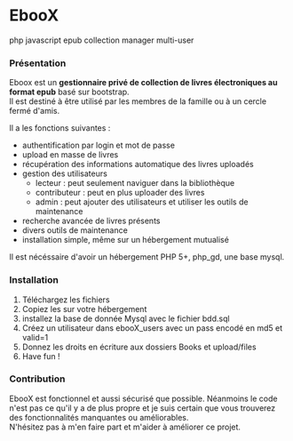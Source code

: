 # EbooX
php javascript epub collection manager multi-user

<h3>Pr&eacute;sentation</h3>
<p>Eboox est un <strong>gestionnaire priv&eacute; de collection de livres &eacute;lectroniques au format epub</strong> bas&eacute; sur bootstrap.<br />Il est destin&eacute; &agrave; &ecirc;tre utilis&eacute; par les membres de la famille ou &agrave; un cercle ferm&eacute; d'amis.</p>
<p>Il a les fonctions suivantes :</p>
<ul>
<li>authentification par login et mot de passe</li>
<li>upload en masse de livres</li>
<li>r&eacute;cup&eacute;ration des informations automatique des livres upload&eacute;s</li>
<li>gestion des utilisateurs
<ul>
<li>lecteur : peut seulement naviguer dans la biblioth&egrave;que</li>
<li>contributeur : peut en plus uploader des livres</li>
<li>admin : peut ajouter des utilisateurs et utiliser les outils de maintenance</li>
</ul>
</li>
<li>recherche avanc&eacute;e de livres pr&eacute;sents</li>
<li>divers outils de maintenance</li>
<li>installation simple, m&ecirc;me sur un h&eacute;bergement mutualis&eacute;</li>
</ul>
<p>Il est n&eacute;c&eacute;ssaire d'avoir un h&eacute;bergement PHP 5+, php_gd, une base mysql.</p>
<h3>Installation</h3>
<ol>
<li>T&eacute;l&eacute;chargez les fichiers</li>
<li>Copiez les sur votre h&eacute;bergement</li>
<li>installez la base de donn&eacute;e Mysql avec le fichier bdd.sql</li>
<li>Cr&eacute;ez un utilisateur dans ebooX_users avec un pass encod&eacute; en md5 et valid=1</li>
<li>Donnez les droits en &eacute;criture aux dossiers Books et upload/files</li>
<li>Have fun !</li>
</ol>
<h3>Contribution</h3>
<p>EbooX est fonctionnel et aussi s&eacute;curis&eacute; que possible. N&eacute;anmoins le code n'est pas ce qu'il y a de plus propre et je suis certain que vous trouverez des fonctionnalit&eacute;s manquantes ou am&eacute;liorables.<br />N'h&eacute;sitez pas &agrave; m'en faire part et m'aider &agrave; am&eacute;liorer ce projet.</p>
